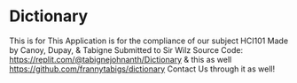 # Dictionary
This is for 
This Application is for the compliance of our subject HCI101
Made by Canoy, Dupay, & Tabigne
Submitted to Sir Wilz
Source Code: https://replit.com/@tabignejohnanth/Dictionary & this as well https://github.com/frannytabigs/dictionary
Contact Us through it as well!
